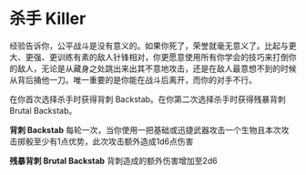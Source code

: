 # 杀手 Killer

经验告诉你，公平战斗是没有意义的。如果你死了，荣誉就毫无意义了。比起与更大、更强、更训练有素的敌人针锋相对，你更愿意使用所有你学会的技巧来打倒你的敌人，无论是从藏身之处跳出来出其不意地攻击，还是在敌人最意想不到的时候从背后捅他一刀。唯一重要的是你能在战斗后离开，而你的对手不行。

在你首次选择杀手时获得背刺 Backstab。在你第二次选择杀手时获得残暴背刺
Brutal Backstab。

**背刺 Backstab**
每轮一次，当你使用一把基础或迅捷武器攻击一个生物且本次攻击掷骰至少有1点优势，此次攻击额外造成1d6点伤害

**残暴背刺 Brutal Backstab** 背刺造成的额外伤害增加至2d6
